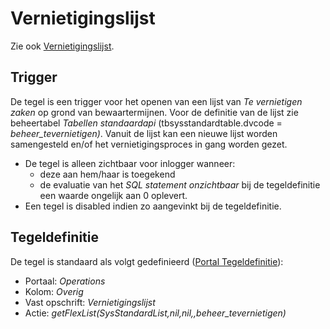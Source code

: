 # Vernietigingslijst

Zie ook [Vernietigingslijst](/docs/probleemoplossing/programmablokken/vernietigingslijst.md).

## Trigger

De tegel is een trigger voor het openen van een lijst van *Te vernietigen zaken* op grond van bewaartermijnen. Voor de definitie van de lijst zie beheertabel *Tabellen standaardapi* (tbsysstandardtable.dvcode = *beheer_tevernietigen)*. Vanuit de lijst kan een nieuwe lijst worden samengesteld en/of het vernietigingsproces in gang worden gezet.

* De tegel is alleen zichtbaar voor inlogger wanneer:
  * deze aan hem/haar is toegekend
  * de evaluatie van het *SQL statement onzichtbaar* bij de tegeldefinitie een waarde ongelijk aan 0 oplevert.
* Een tegel is disabled indien zo aangevinkt bij de tegeldefinitie.

## Tegeldefinitie

De tegel is standaard als volgt gedefinieerd ([Portal Tegeldefinitie](/docs/instellen_inrichten/portaldefinitie/portal_tegel.md)):

* Portaal: *Operations*
* Kolom: *Overig*
* Vast opschrift: *Vernietigingslijst*
* Actie: *getFlexList(SysStandardList,nil,nil,,beheer_tevernietigen)*
